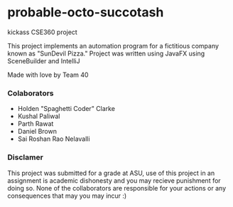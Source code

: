 # probable-octo-succotash

kickass CSE360 project

This project implements an automation program for a fictitious company known as "SunDevil Pizza." Project was written using JavaFX using SceneBuilder and IntelliJ

Made with love by Team 40

### Colaborators
* Holden "Spaghetti Coder" Clarke
* Kushal Paliwal
* Parth Rawat
* Daniel Brown
* Sai Roshan Rao Nelavalli

### Disclamer
This project was submitted for a grade at ASU, use of this project in an assignment is academic dishonesty and you may recieve punishment for doing so. None of the collaborators are responsible for your actions or any consequences that may you may incur :)